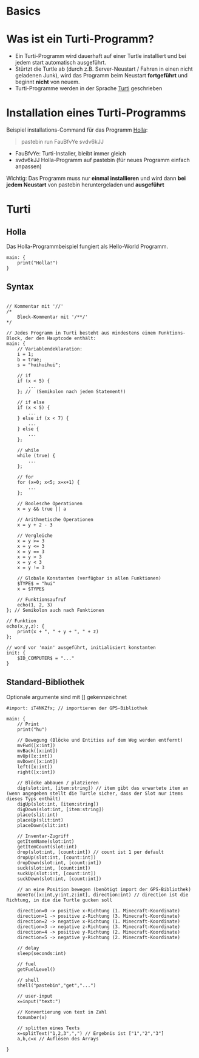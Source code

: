# Basics

# Was ist ein Turti-Programm?

- Ein Turti-Programm wird dauerhaft auf einer Turtle installiert und bei jedem start automatisch ausgeführt.
- Stürtzt die Turtle ab (durch z.B. Server-Neustart / Fahren in einen nicht geladenen Junk), wird das Programm beim
  Neustart **fortgeführt** und beginnt **nicht** von neuem.
- Turti-Programme werden in der Sprache [Turti](#Turti) geschrieben

# Installation eines Turti-Programms

Beispiel installations-Command für das Programm [Holla](#holla):
> pastebin run FauBfvYe svdv6kJJ

- FauBfvYe: Turti-Installer, bleibt immer gleich
- svdv6kJJ Holla-Programm auf pastebin (für neues Programm einfach anpassen)

Wichtig: Das Programm muss nur **einmal installieren** und wird dann **bei jedem Neustart** von pastebin heruntergeladen
und **ausgeführt**

# Turti

## Holla

Das Holla-Programmbeispiel fungiert als Hello-World Programm.

<pre><code>main: {
    print("Holla!")
}</code></pre>

## Syntax

<pre><code>
// Kommentar mit '//'
/*
    Block-Kommentar mit '/**/'
*/

// Jedes Programm in Turti besteht aus mindestens einem Funktions-Block, der den Hauptcode enthält:
main: {
    // Variablendeklaration:
    i = 1;
    b = true;
    s = "huihuihui";
    
    // if
    if (x < 5) {
        ...    
    }; //  (Semikolon nach jedem Statement!)

    // if else
    if (x < 5) {
        ...    
    } else if (x < 7) {
        ...
    } else {
        ...
    };

    // while
    while (true) {
        ...    
    };
    
    // for
    for (x=0; x<5; x=x+1) {
        ...
    };

    // Boolesche Operationen
    x = y && true || a

    // Arithmetische Operationen
    x = y + 2 - 3

    // Vergleiche
    x = y >= 3
    x = y <= 3
    x = y == 3
    x = y > 3
    x = y < 3
    x = y != 3

    // Globale Konstanten (verfügbar in allen Funktionen)
    $TYPE$ = "hui"    
    x = $TYPE$

    // Funktionsaufruf
    echo(1, 2, 3)
}; // Semikolon auch nach Funktionen

// Funktion
echo(x,y,z): {
    print(x + ", " + y + ", " + z)
};

// word vor 'main' ausgeführt, initialisiert konstanten
init: {
    $ID_COMPUTER$ = "..."
}</code></pre>

## Standard-Bibliothek

Optionale argumente sind mit [] gekennzeichnet
<pre><code>#import: iT4NKZfx; // importieren der GPS-Bibliothek

main: {
    // Print 
    print("hu")

    // Bewegung (Blöcke und Entities auf dem Weg werden entfernt)
    mvFwd([x:int]) 
    mvBack([x:int])
    mvUp([x:int])
    mvDown([x:int])
    left([x:int])
    right([x:int])
    
    // Blöcke abbauen / platzieren
    dig(slot:int, [item:string]) // item gibt das erwartete item an (wenn angegeben stellt die Turtle sicher, dass der Slot nur items dieses Typs enthält)
    digUp(slot:int, [item:string])
    digDown(slot:int, [item:string])
    place(slit:int)
    placeUp(slit:int)
    placeDown(slit:int)

    // Inventar-Zugriff
    getItemName(slot:int)
    getItemCount(slot:int)
    drop(slot:int, [count:int]) // count ist 1 per default
    dropUp(slot:int, [count:int])
    dropDown(slot:int, [count:int])
    suck(slot:int, [count:int])
    suckUp(slot:int, [count:int])
    suckDown(slot:int, [count:int])

    // an eine Position bewegen (benötigt import der GPS-Bibliothek)
    moveTo([x:int,y:int,z:int], direction:int) // direction ist die Richtung, in die die Turtle gucken soll
    
    direction=0 -> positive x-Richtung (1. Minecraft-Koordinate)
    direction=1 -> positive z-Richtung (3. Minecraft-Koordinate)
    direction=2 -> negative x-Richtung (1. Minecraft-Koordinate)
    direction=3 -> negative z-Richtung (3. Minecraft-Koordinate)
    direction=4 -> positive y-Richtung (2. Minecraft-Koordinate)
    direction=5 -> negative y-Richtung (2. Minecraft-Koordinate)

    // delay
    sleep(seconds:int)

    // fuel
    getFuelLevel()

    // shell
    shell("pastebin","get","...")
    
    // user-input
    x=input("text:")
    
    // Konvertierung von text in Zahl
    tonumber(x)

    // splitten eines Texts
    x=splitText("1,2,3",",") // Ergebnis ist ["1","2","3"]
    a,b,c=x // Auflösen des Arrays
    
}</code></pre>





